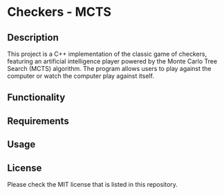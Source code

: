 # Checkers - MCTS

## Description
This project is a C++ implementation of the classic game of checkers, featuring an artificial intelligence player powered by the Monte Carlo Tree Search (MCTS) algorithm. The program allows users to play against the computer or watch the computer play against itself.

## Functionality

## Requirements

## Usage

## License

Please check the MIT license that is listed in this repository.
